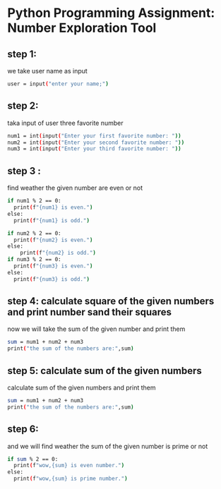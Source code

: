 # Python Programming Assignment: Number Exploration Tool

## step 1:

we take user name as input

```bash
user = input("enter your name;")
```

## step 2:

taka input of user three favorite number

```bash
num1 = int(input("Enter your first favorite number: "))
num2 = int(input("Enter your second favorite number: "))
num3 = int(input("Enter your third favorite number: "))
```

## step 3 :

find weather the given number are even or not

```bash
if num1 % 2 == 0:
  print(f"{num1} is even.")
else:
  print(f"{num1} is odd.")

if num2 % 2 == 0:
  print(f"{num2} is even.")
else:
    print(f"{num2} is odd.")
if num3 % 2 == 0:
  print(f"{num3} is even.")
else:
  print(f"{num3} is odd.")
```

## step 4: calculate square of the given numbers and print number sand their squares

now we will take the sum of the given number and print them

```bash
sum = num1 + num2 + num3
print("the sum of the numbers are:",sum)
```

## step 5: calculate sum of the given numbers

calculate sum of the given numbers and print them

```bash
sum = num1 + num2 + num3
print("the sum of the numbers are:",sum)
```

## step 6:

and we will find weather the sum of the given number is prime or not

```bash
if sum % 2 == 0:
  print(f"wow,{sum} is even number.")
else:
  print(f"wow,{sum} is prime number.")

```
